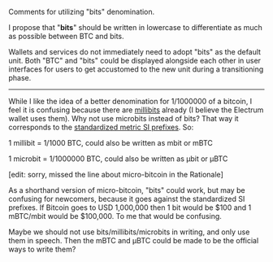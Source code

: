 Comments for utilizing "bits" denomination.

I propose that "**bits**" should be written in lowercase to differentiate as much as possible between BTC and bits. 

Wallets and services do not immediately need to adopt "bits" as the default unit. 
Both "BTC" and "bits" could be displayed alongside each other in user interfaces for users to get accustomed to the new unit during a transitioning phase. 

***
While I like the idea of a better denomination for 1/1000000 of a bitcoin, I feel it is confusing because there are [millibits](https://en.bitcoin.it/wiki/Millibit) already (I believe the Electrum wallet uses them).
Why not use microbits instead of bits? That way it corresponds to the [standardized metric SI prefixes](https://en.wikipedia.org/wiki/Metric_prefix). So:

1 millibit = 1/1000 BTC, could also be written as mbit or mBTC

1 microbit = 1/1000000 BTC, could also be written as μbit or μBTC

[edit: sorry, missed the line about micro-bitcoin in the Rationale]

As a shorthand version of micro-bitcoin, "bits" could work, but may be confusing for newcomers, because it goes against the standardized SI prefixes. If Bitcoin goes to USD 1,000,000 then 1 bit would be $100 and 1 mBTC/mbit would be $100,000. To me that would be confusing.

Maybe we should not use bits/millibits/microbits in writing, and only use them in speech. Then the mBTC and μBTC could be made to be the official ways to write them?
